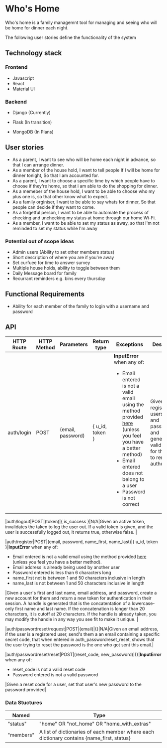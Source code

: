 # Who's Home

Who's home is a family managemnt tool for managing and seeing who will be home for dinner each night.

The following user stories define the functionality of the system

## Technology stack

### Frontend 

- Javascript
- React
- Material UI

### Backend

- Django (Currently)
- Flask (In transition)

- MongoDB (In Plans)

## User stories

- As a parent, I want to see who will be home each night in advance, so that I can arrange dinner.
- As a member of the house hold, I want to tell people If I will be home for dinner tonight, So that I am accounted for.
- As a parent, I want to choose a specific time by which people have to choose if they're home, so that i am able to do the shopping for dinner.
- As a memeber of the house hold, I want to be able to choose who my plus one is, so that other know what to expect.
- As a family orginiser, I want to be able to say whats for dinner, So that people can decide if they want to come.
- As a forgetful person, I want to be able to automate the process of checking and unchecking my status at home through our home Wi-Fi.
- As a member, I want to be able to set my status as away, so that I'm not reminded to set my status while I'm away

### Potential out of scope ideas

- Admin users (Ability to set other members status)
- Short description of where you are if you're away
- Set curfuee for time to answer survey
- Multiple house holds, ability to toggle between them
- Daily Message board for family
- Recurrant reminders e.g. bins every thursday

## Functional Requirements

- Ability for each member of the family to login with a username and password

## API 

|HTTP Route|HTTP Method|Parameters|Return type|Exceptions|Description|
|------------|-------------|-------------|----------|-----------|----------|
|auth/login|POST|(email, password)|{ u_id, token }|**InputError** when any of:<ul><li>Email entered is not a valid email using the method provided [here](https://www.geeksforgeeks.org/check-if-email-address-valid-or-not-in-python/) (unless you feel you have a better method)</li><li>Email entered does not belong to a user</li><li>Password is not correct</li></ul> | Given a registered users' email and password and generates a valid token for the user to remain authenticated |

|auth/logout|POST|(token)|{ is_success }|N/A|Given an active token, invalidates the taken to log the user out. If a valid token is given, and the user is successfully logged out, it returns true, otherwise false. |

|auth/register|POST|(email, password, name_first, name_last)|{ u_id, token }|**InputError** when any of:<ul><li>Email entered is not a valid email using the method provided [here](https://www.geeksforgeeks.org/check-if-email-address-valid-or-not-in-python/) (unless you feel you have a better method).</li><li>Email address is already being used by another user</li><li>Password entered is less than 6 characters long</li><li>name_first not is between 1 and 50 characters inclusive in length</li><li>name_last is not between 1 and 50 characters inclusive in length</ul>|Given a user's first and last name, email address, and password, create a new account for them and return a new token for authentication in their session. A handle is generated that is the concatentation of a lowercase-only first name and last name. If the concatenation is longer than 20 characters, it is cutoff at 20 characters. If the handle is already taken, you may modify the handle in any way you see fit to make it unique. |

|auth/passwordreset/request|POST|(email)|{}|N/A|Given an email address, if the user is a registered user, send's them a an email containing a specific secret code, that when entered in auth_passwordreset_reset, shows that the user trying to reset the password is the one who got sent this email.|

|auth/passwordreset/reset|POST|(reset_code, new_password)|{}|**InputError** when any of:<ul><li>reset_code is not a valid reset code</li><li>Password entered is not a valid password</li></ul>|Given a reset code for a user, set that user's new password to the password provided|




### Data Stuctures
| Named | Type |
| ----- | ---- |
| "status"| "home" OR "not_home" OR "home_with_extras" |
| "members"| A list of dictionaries of each member where each dictionary contains {name_first, status}|
